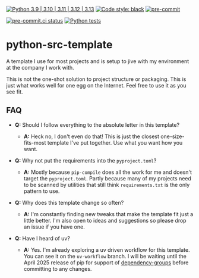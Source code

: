 [![Python 3.9 | 3.10 | 3.11 | 3.12 | 3.13](https://img.shields.io/badge/Python-3.9%20%7C%203.10%20%7C%203.11%20%7C%203.12%20%7C%203.13-blue)](https://www.python.org/downloads)
[![Code style: black](https://img.shields.io/badge/code%20style-black-000000.svg)](https://github.com/psf/black)
[![pre-commit](https://img.shields.io/badge/pre--commit-enabled-brightgreen?logo=pre-commit&logoColor=white)](https://github.com/pre-commit/pre-commit)

[![pre-commit.ci status](https://results.pre-commit.ci/badge/github/Preocts/python-src-template/main.svg)](https://results.pre-commit.ci/latest/github/Preocts/python-src-template/main)
[![Python tests](https://github.com/Preocts/python-src-template/actions/workflows/python-tests.yml/badge.svg?branch=main)](https://github.com/Preocts/python-src-template/actions/workflows/python-tests.yml)

# python-src-template

A template I use for most projects and is setup to jive with my environment at
the company I work with.

This is not the one-shot solution to project structure or packaging. This is
just what works well for one egg on the Internet. Feel free to use it as you see
fit.

## FAQ

- **Q:** Should I follow everything to the absolute letter in this template?
  - **A:** Heck no, I don't even do that! This is just the closest
    one-size-fits-most template I've put together. Use what you want how you
    want.

- **Q:** Why not put the requirements into the `pyproject.toml`?
  - **A:** Mostly because `pip-compile` does all the work for me and doesn't
    target the `pyproject.toml`. Partly because many of my projects need to be
    scanned by utilities that still think `requirements.txt` is the only pattern
    to use.

- **Q:** Why does this template change so often?
  - **A:** I'm constantly finding new tweaks that make the template fit just a
    little better. I'm also open to ideas and suggestions so please drop an
    issue if you have one.

- **Q:** Have I heard of uv?
  - **A:** Yes. I'm already exploring a uv driven workflow for this template.
    You can see it on the `uv-workflow` branch. I will be waiting until the
    April 2025 release of pip for support of
    [dependency-groups](https://packaging.python.org/en/latest/specifications/dependency-groups/)
    before committing to any changes.
